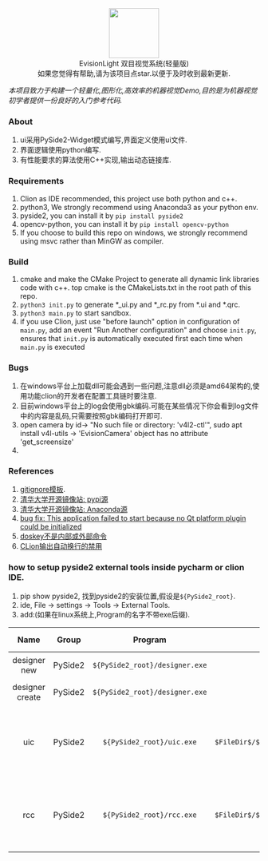<div align=center><img width="100" height="100" src="./doc/Evision.ico"/></div>

<div align=center>EvisionLight 双目视觉系统(轻量版)</div>
<div align=center></div>
<div align=center>如果您觉得有帮助,请为该项目点star.以便于及时收到最新更新.</div>

*本项目致力于构建一个轻量化,图形化,高效率的机器视觉Demo,目的是为机器视觉初学者提供一份良好的入门参考代码.*

### About
1. ui采用PySide2-Widget模式编写,界面定义使用ui文件.
2. 界面逻辑使用python编写.
3. 有性能要求的算法使用C++实现,输出动态链接库.

### Requirements
1. Clion as IDE recommended, this project use both python and c++. 
2. python3, We strongly recommend using Anaconda3 as your python env.
3. pyside2, you can install it by `pip install pyside2`
4. opencv-python, you can install it by `pip install opencv-python`
5. If you choose to build this repo on windows, we strongly recommend using msvc rather than MinGW as compiler.

### Build
1. cmake and make the CMake Project to generate all dynamic link libraries code with c++. top cmake is the CMakeLists.txt in the root path of this repo.
2. `python3 init.py` to generate *_ui.py and *_rc.py from *.ui and *.qrc.
3. `python3 main.py` to start sandbox.
4. if you use Clion, just use "before launch" option in configuration of `main.py`, add an event "Run Another configuration" and choose `init.py`, ensures that `init.py` is automatically executed first each time when `main.py` is executed
### Bugs
1. 在windows平台上加载dll可能会遇到一些问题,注意dll必须是amd64架构的,使用功能clion的开发者在配置工具链时要注意.
2. 目前windows平台上的log会使用gbk编码.可能在某些情况下你会看到log文件中的内容是乱码,只需要按照gbk编码打开即可.
3. open camera by id-> "No such file or directory: 'v4l2-ctl'", 
sudo apt install v4l-utils -> 'EvisionCamera' object has no attribute 'get_screensize'
4. 
### References
1. [gitignore模板](https://github.com/github/gitignore).
2. [清华大学开源镜像站: pypi源](https://mirrors.tuna.tsinghua.edu.cn/help/pypi/)
3. [清华大学开源镜像站: Anaconda源](https://mirrors.tuna.tsinghua.edu.cn/help/anaconda/)
4. [bug fix: This application failed to start because no Qt platform plugin could be initialized](https://blog.csdn.net/zouxin_88/article/details/106052228)
5. [doskey不是内部或外部命令](https://blog.51cto.com/u_13539934/2051658)
6. [CLion输出自动换行的禁用](https://www.cnblogs.com/liux-pro/p/16933357.html)


### how to setup pyside2 external tools inside pycharm or clion IDE.
1. pip show pyside2, 找到pyside2的安装位置,假设是`${PySide2_root}`.
2. ide, File -> settings -> Tools -> External Tools.
3. add:(如果在linux系统上,Program的名字不带exe后缀).

|Name|Group|Program|Arguments|Working directory|Usage|
|:--:|:--:|:--:|:--:|:--:|:--:|
|designer new|PySide2|`${PySide2_root}/designer.exe`||`$FileDir$`|创建ui文件|
|designer create|PySide2|`${PySide2_root}/designer.exe`|`$FilePath$`|`$FileDir$`|打开ui文件|
|uic|PySide2|`${PySide2_root}/uic.exe`|`$FilePath$ -o $FileDir$/$FileNameWithoutAllExtensions$_ui.py -g python`|`$FileDir$`|把ui文件转换为python源码文件|
|rcc|PySide2|`${PySide2_root}/rcc.exe`|`$FilePath$ -o $FileDir$/$FileNameWithoutAllExtensions$_rc.py -g python`|`$FileDir$`|把资源文件转换为python源码文件|